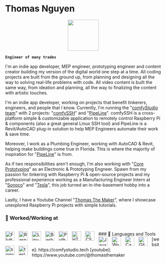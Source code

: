 # Thomas Nguyen
<div id="header" align="center">
  <img src="https://github.com/ThomasVuNguyen/ThomasVuNguyen/.github/workflows/flame-design-science.gif" width="100"/>
</div>



**`Engineer of many trades`**

I'm an indie app developer, MEP engineer, prototyping engineer and content creator building my version of the digital world one step at a time. All coding projects are built from the ground up, from planning and designing all the way to solving real-life problems with code. All video content is built the same way, from ideation and planning, all the way to finalizing the content with artistic touches. 

I'm an indie app developer, working on projects that benefit tinkerers, engineers, and people that I know. Currently, I'm running the "[comfyStudio team](https://comfystudio.tech/)" with 2 projects: "[comfySSH](https://github.com/ThomasVuNguyen/ComfySSH_flutter)" and "[PipeLine](https://github.com/ThomasVuNguyen/PipeLine)". comfySSH is a cross-platform simple & customizable application to remotely control Raspberry Pi & components (also a great general Linux SSH tool) and PipeLine is a Revit/AutoCAD plug-in solution to help MEP Engineers automate their work & save time.

Moreover, I work as a Plumbing Engineer, working with AutoCAD & Revit, helping make buildings come true in Florida. This is where the majority of inspiration for "[PipeLine](https://github.com/ThomasVuNguyen/PipeLine)" is from.

As if two responsibilities aren't enough, I'm also working with "[Core Prototyping](https://www.coreprototyping.xyz/)" as an Electronic & Prototyping Engneer. Spawn from my passion for tinkering with Raspberry Pi & open-source projects and my professional experience working as a Manufacturing Engineer Intern at "[Sonoco](https://www.sonoco.com/)" and "[Tesla](https://www.tesla.com/)", this job turned an in-the-basement hobby into a career.

Lastly, I have a Youtube Channel "[Thomas The Maker](https://www.youtube.com/@thomasthemaker)", where I showcase unexplored Raspberry Pi projects with simple tutorials.
###  🧰 Worked/Working at

<br/>
### 🧰 Languages and Tools
<img align="left" alt="Flutter" width="30px" style="padding-right:10px;" src="https://cdn.jsdelivr.net/gh/devicons/devicon/icons/flutter/flutter-original.svg"/>
<img align="left" alt="Raspberry Pi" width="30px" style="padding-right:10px;" src="https://cdn.jsdelivr.net/gh/devicons/devicon/icons/raspberrypi/raspberrypi-original.svg" />
<img align="left" alt="Linux" width="30px" style="padding-right:10px;" src="https://cdn.jsdelivr.net/gh/devicons/devicon/icons/linux/linux-original.svg" />
<img align="left" alt="Bash" width="30px" style="padding-right:10px;" src="https://cdn.jsdelivr.net/gh/devicons/devicon/icons/bash/bash-original.svg" />
<img align="left" alt="Python" width="30px" style="padding-right:10px;" src="https://cdn.jsdelivr.net/gh/devicons/devicon/icons/python/python-plain.svg" />
<img align="left" alt="HTML" width="30px" style="padding-right:10px;" src="https://cdn.jsdelivr.net/gh/devicons/devicon/icons/html5/html5-plain.svg" />
<img align="left" alt="CSS" width="30px" style="padding-right:10px;" src="https://cdn.jsdelivr.net/gh/devicons/devicon/icons/css3/css3-plain.svg" />
<img align="left" alt="JavaScript" width="30px" style="padding-right:10px;" src="https://cdn.jsdelivr.net/gh/devicons/devicon/icons/javascript/javascript-plain.svg" />
<img align="left" alt="WordPress" width="30px" style="padding-right:10px;" src="https://cdn.jsdelivr.net/gh/devicons/devicon/icons/wordpress/wordpress-original.svg"/>
<img align="left" alt="C++" width="30px" style="padding-right:10px;" src="https://cdn.jsdelivr.net/gh/devicons/devicon/icons/cplusplus/cplusplus-line.svg" />
<img align="left" alt="GitHub" width="30px" style="padding-right:10px;" src="https://cdn.jsdelivr.net/gh/devicons/devicon/icons/github/github-original.svg" />
<br />
<img align="left" alt="sonoco" style="padding-right:10px;" width="30px" src ="https://github.com/ThomasVuNguyen/ThomasVuNguyen/assets/70709101/925bdf2b-729f-4ec9-8410-4cd6cd533da9"/>
<img align="left" alt="tesla" style="padding-right:10px;" width="30px" src ="https://github.com/ThomasVuNguyen/ThomasVuNguyen/assets/70709101/16f5e054-057d-4650-b80c-08f97807336b"/>
[website]: https://comfystudio.tech
[youtube]: https://www.youtube.com/@thomasthemaker
